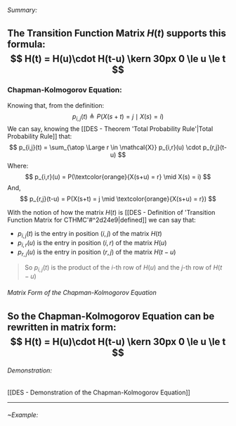 ###### Summary:
The Transition Function Matrix $H(t)$ supports this formula:
$$
H(t) = H(u)\cdot H(t-u) \kern 30px 0 \le u \le t
$$
---
### Chapman-Kolmogorov Equation:
Knowing that, from the definition:
$$
p_{i,j}(t) \triangleq P(X(s+t) = j \mid X(s) = i)
$$
We can say, knowing the [[DES - Theorem 'Total Probability Rule'|Total Probability Rule]] that:
$$
p_{i,j}(t) = \sum_{\atop \Large r \in \mathcal{X}}
p_{i,r}(u) \cdot p_{r,j}(t-u)
$$
Where:
$$
p_{i,r}(u) = P(\textcolor{orange}{X(s+u) = r} \mid X(s) = i)
$$
And,
$$
p_{r,j}(t-u) = P(X(s+t) = j \mid \textcolor{orange}{X(s+u) = r})
$$

With the notion of how the matrix $H(t)$ is [[DES - Definition of 'Transition Function Matrix for CTHMC'#^2d24e9|defined]] we can say that:
- $p_{i,j}(t)$ is the entry in position $(i,j)$ of the matrix $H(t)$
- $p_{i,r}(u)$ is the entry in position $(i,r)$ of the matrix $H(u)$
- $p_{r,j}(u)$ is the entry in position $(r,j)$ of the matrix $H(t-u)$

> So $p_{i,j}(t)$ is the product of the $i$-th row of $H(u)$ and the $j$-th row of $H(t-u)$

###### Matrix Form of the Chapman-Kolmogorov Equation
So the Chapman-Kolmogorov Equation can be rewritten in **matrix form**:
$$
H(t) = H(u)\cdot H(t-u) \kern 30px 0 \le u \le t
$$
---
###### Demonstration:
[[DES - Demonstration of the Chapman-Kolmogorov Equation]]

---
###### ~Example: